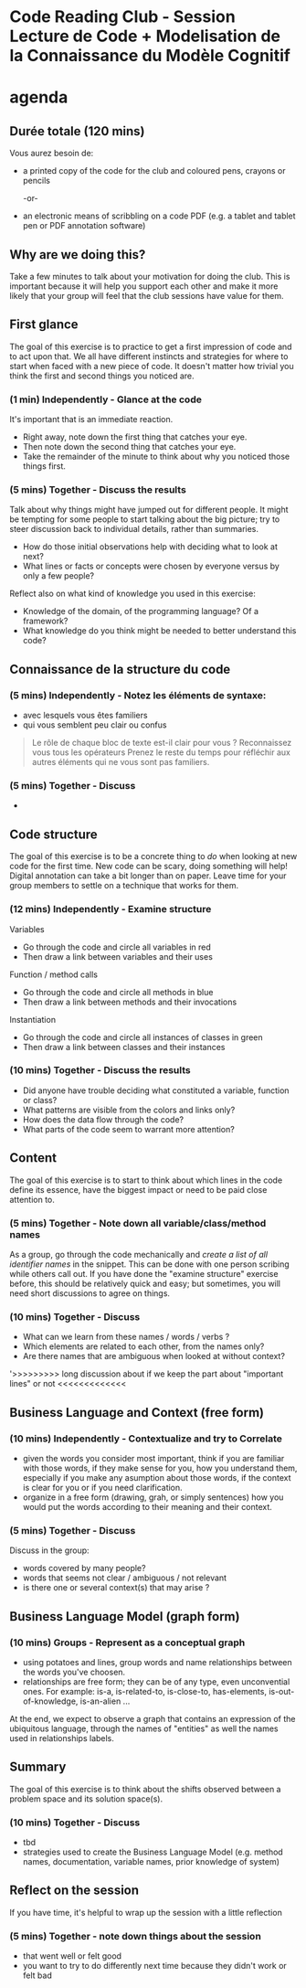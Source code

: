 # Code Reading Club - Session Lecture de Code +  Modelisation de la Connaissance du Modèle Cognitif
# agenda

## Durée totale (120 mins)

Vous aurez besoin de:

- a printed copy of the code for the club and coloured pens, crayons or pencils

    -or-

- an electronic means of scribbling on a code PDF (e.g. a tablet and tablet pen or PDF annotation software)

## Why are we doing this?

Take a few minutes to talk about your motivation for doing the club. This is important because it will help you support each other and make it more likely that your group will feel that the club sessions have value for them.


## First glance

The goal of this exercise is to practice to get a first impression of code and to act upon that. We all have different instincts and strategies for where to start when faced with a new piece of code. It doesn't matter how trivial you think the first and second things you noticed are.

### (1 min) Independently - Glance at the code

It's important that is an immediate reaction.

* Right away, note down the first thing that catches your eye.
* Then note down the second thing that catches your eye.
* Take the remainder of the minute to think about why you noticed those things first.

### (5 mins) Together - Discuss the results

Talk about why things might have jumped out for different people. It might be tempting for some people to start talking about the big picture; try to steer discussion back to individual details, rather than summaries.

* How do those initial observations help with deciding what to look at next?
* What lines or facts or concepts were chosen by everyone versus by only a few people?

Reflect also on what kind of knowledge you used in this exercise:

* Knowledge of the domain, of the programming language? Of a framework?
* What knowledge do you think might be needed to better understand this code?


## Connaissance de la structure du code

### (5 mins) Independently - Notez les éléments de syntaxe:

* avec lesquels vous êtes familiers
* qui vous semblent peu clair ou confus

 > Le rôle de chaque bloc de texte est-il clair pour vous ?
 > Reconnaissez vous tous les opérateurs
 > Prenez le reste du temps pour réfléchir aux autres éléments qui ne vous sont pas familiers.

### (5 mins) Together - Discuss

  * 

## Code structure

The goal of this exercise is to be a concrete thing to *do* when looking at new code for the first time. New code can be scary, doing something will help! Digital annotation can take a bit longer than on paper. Leave time for your group members to settle on a technique that works for them.

### (12 mins) Independently - Examine structure

Variables

* Go through the code and circle all variables in red
* Then draw a link between variables and their uses

Function / method calls

* Go through the code and circle all methods in blue
* Then draw a link between methods and their invocations

Instantiation

* Go through the code and circle all instances of classes in green
* Then draw a link between classes and their instances

### (10 mins) Together - Discuss the results

* Did anyone have trouble deciding what constituted a variable, function or class?
* What patterns are visible from the colors and links only?
* How does the data flow through the code?
* What parts of the code seem to warrant more attention?

## Content

The goal of this exercise is to start to think about which lines in the code define its essence, have the biggest impact or need to be paid close attention to.


### (5 mins) Together - Note down all variable/class/method names

As a group, go through the code mechanically and *create a list of all identifier names* in the snippet. This can be done with one person scribing while others call out. If you have done the "examine structure" exercise before, this should be relatively quick and easy; but sometimes, you will need short discussions to agree on things.

### (10 mins) Together - Discuss

* What can we learn from these names / words / verbs ?
* Which elements are related to each other, from the names only?
* Are there names that are ambiguous when looked at without context?

 '>>>>>>>>> long discussion about if we keep the part about "important lines" or not <<<<<<<<<<<<<

## Business Language and Context (free form)

### (10 mins) Independently - Contextualize and try to Correlate

*  given the words you consider most important,  think if you are familiar with those words, if they make sense for you, 
how you understand them, especially if you make any asumption about those words, if the context is clear for you or if you need clarification.
*  organize in a free form (drawing, grah, or simply sentences) how you would put the words according to their meaning and their context.

### (5 mins) Together - Discuss

Discuss in the group:

* words covered by many people?
* words that seems not clear / ambiguous / not relevant
* is there one or several context(s) that may arise ?


## Business Language Model (graph form)

### (10 mins) Groups - Represent as a conceptual graph

* using potatoes and lines, group words and name relationships between the words you've choosen.
* relationships are free form; they can be of any type, even unconvential ones. For example: is-a, is-related-to, is-close-to, has-elements, 
    is-out-of-knowledge, is-an-alien ...
    
 At the end, we expect to observe a graph that contains an expression of the ubiquitous language, through the names of "entities" as well the names used in relationships labels.   


## Summary

The goal of this exercise is to think about the shifts observed between a problem space and its solution space(s).

### (10 mins) Together - Discuss

* tbd
* strategies used to create the Business Language Model (e.g. method names, documentation, variable names, prior knowledge of system)

## Reflect on the session

If you have time, it's helpful to wrap up the session with a little reflection

### (5 mins) Together - note down things about the session

* that went well or felt good
* you want to try to do differently next time because they didn't work or felt bad
